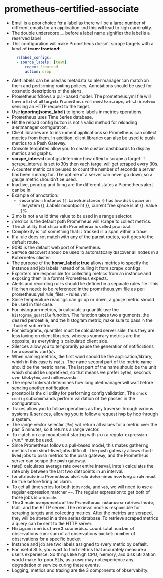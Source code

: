 # prometheus-certified-associate

* Email is a poor choice for a label as there will be a large number of different emails for an application and this will lead to high cardinality.
* The double underscore **__** before a label name signifies the label is a reserved label.
* This configuration will make Prometheus doesn’t scrape targets with a label of **team: frontend**:
  ```yaml
    relabel_configs:
    - source_labels: [team]
        regex: frontend
        action: drop
  ```
* Alert labels can be used as metadata so alertmanager can match on them and performing routing policies, Annotations should be used for cosmetic descriptions of the alerts.
* Prometheus follows a pull-based model. The prometheus.yml file will have a list of all targets Prometheus will need to scrape, which involves sending an HTTP request to the target.
* Use **ignoring(some_label)** to ignore labels in metrics operations.
* Prometheus uses Time Series database.
* Hit the reload config button is not a valid method for reloading alertmanager configuration.
* Client libraries are to instrument applications so Prometheus can collect metrics from them. In addition, client libraries can also be used to push metrics to a Push Gateway.
* Console templates allow you to create custom dashboards to display metrics and graphs.
* **scrape_interval** configs determine how often to scrape a target. If scrape_interval is set to 30s then each target will get scraped every 30s.
* A counter metric can be used to count the number of seconds a server has been running for. The uptime of a server can never go down, so a gauge metric shouldn’t be used.
* Inactive, pending and firing are the different states a Prometheus alert can be in.
* Example of annotation:
  * description: Instance {{ .Labels.instance }} has low disk space on filesystem {{ .Labels.mountpoint }}, current free space is at {{ .Value }}%
* 2 mo is not a valid time value to be used in a range selector.
* /metrics is the default path Prometheus will scrape to collect metrics.
* The cli utility that ships with Prometheus is called promtool.
* Complexity is not something that is tracked in a span within a trace.
* If a rule does not match with any of the parent routes, so it goes to the default route.
* 9090 is the default web port of Prometheus.
* Service discovert should be used to automatically discover all nodes in a Kubernetes cluster.
* The purpose of the **honor_labels: true** allows metrics to specify the instance and job labels instead of pulling it from scrape_configs.
* Exporters are responsible for collecting metrics from an instance and exposing them in a format Prometheus expects.
* Alerts and recording rules should be defined in a separate rules file. This file then needs to be referenced in the prometheus.yml file as per: prometheus.yml rule_files: - rules.yml.
* Since temperature readings can go up or down, a gauge metric should be used in this case.
* For histogram metrics, to calculate a quantile use the `histogram_quantile` function. The function takes two arguments, the desired percentile, and the histogram metric, make sure to pass in the _bucket sub metric.
* For histograms, quantiles must be calculated server side, thus they are less taxing on client libraries. whereas summary metrics are the opposite, as everything is calculated client side.
* Silences allow you to temporarily pause the generation of notifications for a specific alert(s).
* When naming metrics, the first word should be the application/library, which in this case is `redis`. The name second part of the metric name should be the metric name. The last part of the name should be the unit which should be unprefixed, so that means we prefer bytes, seconds over kilobytes, and milliseconds.
* The repeat interval determines how long alertmanager will wait before sending another notification.
* promtool is the cli utility for performing config validation. The `check config` subcommands perform validation of the passed in the configuration.
* Traces allow you to follow operations as they traverse through various systems & services, allowing you to follow a request hop by hop through a system.
* The range vector selector `[5m]` will return all values for a metric over the past 5 minutes, so it returns a range vector.
* To match on any mountpoint starting with /run a regular expression /run.* must be used. 
* Since Prometheus follows a pull-based model, this makes gathering metrics from short-lived jobs difficult. The push gateway allows short-lived jobs to push metrics to the push gateway, and the Prometheus server can scrape the push gateway.
* rate() calculates average rate over entire interval, irate() calculates the rate only between the last two datapoints in an interval.
* for attribute in a Prometheus alert rule determines how long a rule must be true before firing an alarm.
* To get all time series for both jobs `node`, and `web`, we will need to use a regular expression matcher `=~`. The regular expression to get both of those jobs is `web|node`.
* The 3 main components of the Prometheus: instance or retrieval node, tsdb, and the HTTP server. The retrieval node is responsible for scraping targets and collecting metrics. After the metrics are scraped, they will be stored in a time series database. To retrieve scraped metrics a query can be sent to the HTTP server.
* Histogram metrics have 3 submetrics: count: total number of observations sum: sum of all observations bucket: number of observations for a specific bucket.
* Instance and job are two labels assigned to every metric by default.
* For useful SLIs, you want to find metrics that accurately measure a user’s experience. So things like high CPU, memory, and disk utilization would make for poor SLIs, as a user may not experience any degradation of service during these events.
* Logging, metrics and tracing are the 3 components of observability.